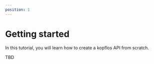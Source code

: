 ```yaml
---
position: 1
---
```


# Getting started

In this tutorial, you will learn how to create a kopflos API from scratch.

TBD
